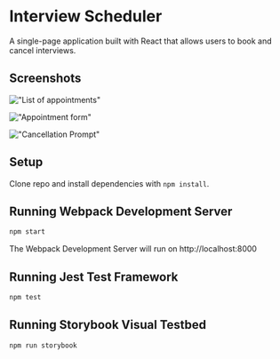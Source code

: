 # Interview Scheduler

A single-page application built with React that allows users to book and cancel interviews.

## Screenshots

!["List of appointments"]("https://github.com/ryanpunwasi/scheduler/blob/master/docs/appointments.png?raw=true")

!["Appointment form"]("https://github.com/ryanpunwasi/scheduler/blob/master/docs/appointment-form.png?raw=true")

!["Cancellation Prompt"]("https://github.com/ryanpunwasi/scheduler/blob/master/docs/cancellation-prompt.png?raw=true")

## Setup

Clone repo and install dependencies with `npm install`.

## Running Webpack Development Server

```sh
npm start
```

The Webpack Development Server will run on http://localhost:8000

## Running Jest Test Framework

```sh
npm test
```

## Running Storybook Visual Testbed

```sh
npm run storybook
```
